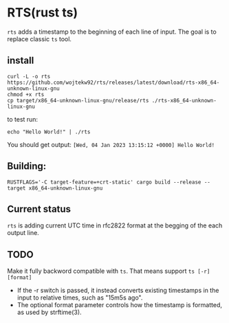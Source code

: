 # RTS(rust ts)

`rts` adds a timestamp to the beginning of each line of input. The goal is to replace classic `ts` tool.

## install

```
curl -L -o rts https://github.com/wojtekw92/rts/releases/latest/download/rts-x86_64-unknown-linux-gnu
chmod +x rts
cp target/x86_64-unknown-linux-gnu/release/rts ./rts-x86_64-unknown-linux-gnu
```

to test run:

```
echo "Hello World!" | ./rts
```
You should get output: `[Wed, 04 Jan 2023 13:15:12 +0000] Hello World!`


## Building:

```
RUSTFLAGS='-C target-feature=+crt-static' cargo build --release --target x86_64-unknown-linux-gnu
```

## Current status

`rts` is adding current UTC time in rfc2822 format at the begging of the each output line.


## TODO

Make it fully backword compatible with `ts`. That means support `ts [-r] [format] `
- If the -r switch is passed, it instead converts existing timestamps in the input to relative times, such as "15m5s ago".
- The optional format parameter controls how the timestamp is formatted, as used by strftime(3). 